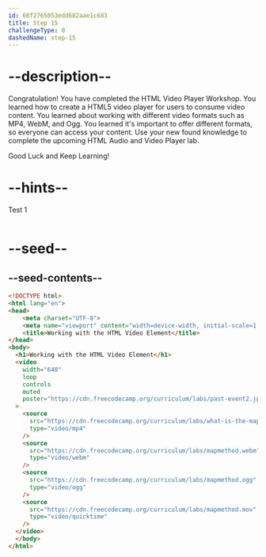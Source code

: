 ```yaml
---
id: 68f2765053edd682aae1c683
title: Step 15
challengeType: 0
dashedName: step-15
---
```


# --description--

Congratulation! You have completed the HTML Video Player Workshop.
You learned how to create a HTML5 video player for users to consume
video content. You learned about working with different video
formats such as MP4, WebM, and Ogg. You learned it's important to offer
different formats, so everyone can access your content.
Use your new found knowledge to complete the upcoming
HTML Audio and Video Player lab.

Good Luck and Keep Learning!

# --hints--

Test 1

```js

```

# --seed--

## --seed-contents--

```html
<!DOCTYPE html>
<html lang="en">
<head>
    <meta charset="UTF-8">
    <meta name="viewport" content="width=device-width, initial-scale=1.0">
    <title>Working with the HTML Video Element</title>
</head>
<body>
  <h1>Working with the HTML Video Element</h1>
  <video
    width="640"
    loop
    controls
    muted
    poster="https://cdn.freecodecamp.org/curriculum/labs/past-event2.jpg"
  >
    <source
      src="https://cdn.freecodecamp.org/curriculum/labs/what-is-the-map-method-and-how-does-it-work.mp4"
      type="video/mp4"
    />
    <source
      src="https://cdn.freecodecamp.org/curriculum/labs/mapmethod.webm"
      type="video/webm"
    />
    <source
      src="https://cdn.freecodecamp.org/curriculum/labs/mapmethod.ogg"
      type="video/ogg"
    />
    <source
      src="https://cdn.freecodecamp.org/curriculum/labs/mapmethod.mov"
      type="video/quicktime"
    />
  </video>
  </body>
</html>
```
